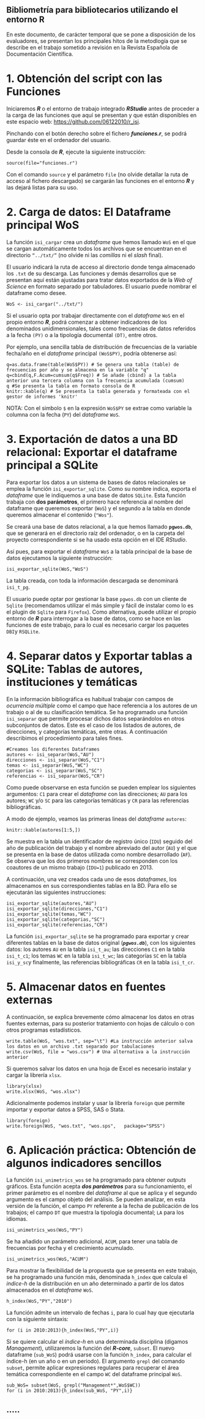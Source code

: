 Bibliometría para bibliotecarios utilizando el entorno R
---

En este documento, de carácter temporal que se pone a disposición de los evaluadores, se presentan los principales hitos de la metodlogía que se describe en el trabajo sometido a revisión en la Revista Española de Documentación Científica.

# 1. Obtención del script con las Funciones

Iniciaremos ***R*** o el entorno de trabajo integrado ***RStudio*** antes de proceder a la carga de las funciones que aquí se presentan y que están disponibles en este espacio web: <https://github.com/06122010/r_isi>. 

Pinchando con el botón derecho sobre el fichero ***funciones.r***, se podrá guardar éste en el ordenador del usuario. 

Desde la consola de ***R***, ejecute la siguiente instrucción:

```{r,eval=T}
source(file="funciones.r")
```
Con el comando `source` y el parámetro `file` (no olvide detallar la ruta de acceso al fichero descargado) se cargarán las funciones en el entorno ***R*** y las dejará listas para su uso.

# 2. Carga de datos: El Dataframe principal WoS

La función `isi_cargar` crea un *dataframe* que hemos llamado `WoS` en el que se cargan automáticamente todos los archivos que se encuentran en el directorio `“../txt/”` (no olvide ni las *comillas* ni el *slash* final). 

El usuario indicará la ruta de acceso al directorio donde tenga almacenado los `.txt` de su descarga. Las funciones y demás desarrollos que se presentan aquí están ajustadas para tratar datos exportados de la *Web of Science* en formato separado por tabuladores. El usuario puede nombrar el dataframe como desee.

```{r,eval=T}
WoS <- isi_cargar("../txt/")
```

Si el usuario opta por trabajar directamente con el *dataframe* `WoS` en el propio entorno ***R***, podrá comenzar a obtener indicadores de los denominados unidimensionales, tales como frecuencias de datos referidos a la fecha `(PY)` o a la tipología documental `(DT)`, entre otros. 

Por ejemplo, una sencilla tabla de distribución de frecuencias de la variable fecha/año en el *dataframe* principal `(WoS$PY)`, podría obtenerse así:

```{r,eval=T}
q=as.data.frame(table(WoS$PY)) # Se genera una tabla (table) de frecuencias por año y se almacena en la variable "q" 
q=cbind(q,F.Acum=cumsum(q$Freq)) # Se añade (cbind) a la tabla anterior una tercera columna con la frecuencia acumulada (cumsum)
q #Se presenta la tabla en formato consola de R 
knitr::kable(q) # Se presenta la tabla generada y formateada con el gestor de informes 'knitr'
```

NOTA: Con el simbolo `$` en la expresión `WoS$PY` se extrae como variable la columna con la fecha (`PY`) del *dataframe* `WoS`.


# 3. Exportación de datos a una BD relacional: Exportar el dataframe principal a SQLite

Para exportar los datos a un sistema de bases de datos relacionales se emplea la función `isi_exportar_sqlite`. Como su nombre indica, exporta el *dataframe* que le indiquemos a una base de datos `SQLite`. Esta función trabaja con **dos parámetros**, el primero hace referencia al nombre del dataframe que queremos exportar (`WoS`) y el segundo a la tabla en donde queremos almacenar el contenido (`"Wos"`). 

Se creará una base de datos relacional, a la que hemos llamado **`pgwos.db`**, que se generará en el directorio raíz del ordenador, o en la carpeta del proyecto correspondiente si se ha usado esta opción en el IDE *RStudio*.

Así pues, para exportar el *dataframe* `WoS` a la tabla principal de la base de datos ejecutamos la siguiente instrucción:

```{r,eval=T}
isi_exportar_sqlite(WoS,"WoS")
```
La tabla creada, con toda la información descargada se denominará `isi_t_pg`.

El usuario puede optar por gestionar la base `pgwos.db` con un cliente de `Sqlite` (recomendamos utilizar el más simple y  fácil de instalar como lo es el plugin de `Sqlite` para `Firefox`). Como alternativa, puede utilizar el propio entorno de ***R*** para interrogar a la base de datos, como se hace en las funciones de este trabajo, para lo cual es necesario cargar los paquetes `DBI`y `RSQLite`.


# 4. Separar datos y Exportar tablas a SQLite: Tablas de autores, instituciones y temáticas

En la información bibliográfica es habitual trabajar con campos de *ocurrencia múltiple* como el campo que hace referencia a los autores de un trabajo o al de su clasificación temática. Se ha programado una función `isi_separar` que permite procesar dichos datos separándolos en otros subconjuntos de datos. Este es el caso de los listados de autores, de direcciones, y categorías temáticas, entre otras. A continuación describimos el procedimiento para tales fines.

```{r, eval=T, echo=FALSE}
#Creamos los diferentes Dataframes 
autores <- isi_separar(WoS,"AU")
direcciones <- isi_separar(WoS,"C1")
temas <- isi_separar(WoS,"WC")
categorias <- isi_separar(WoS,"SC")
referencias <- isi_separar(WoS,"CR")
```

Como puede observarse en esta función se pueden emplear los siguientes argumentos: `C1` para crear el *dataframe* con las direcciones; `AU` para los autores; `WC` y/o `SC` para las categorías temáticas y `CR` para las referencias bibliográficas. 

A modo de ejemplo, veamos las primeras lineas del *dataframe* `autores`:
```{r, eval=TRUE}
knitr::kable(autores[1:5,])
```

Se muestra en la tabla un identificador de registro único (`IDU`) seguido del año de publicación del trabajo y el nombre abreviado del autor (`AU`) y el que se presenta en la base de datos utilizada como nombre desarrollado (`AF`). Se observa que los dos primeros nombres se corresponden con los coautores de un mismo trabajo (`IDU=1`) publicado en 2013.

A continuación, una vez creados cada uno de esos *dataframes*, los almacenamos en sus correspondientes tablas en la BD. Para ello se ejecutarán las siguientes instrucciones:

```{r, eval=T,results='hide'} 
isi_exportar_sqlite(autores,"AU")
isi_exportar_sqlite(direcciones,"C1")
isi_exportar_sqlite(temas,"WC")
isi_exportar_sqlite(categorias,"SC")
isi_exportar_sqlite(referencias,"CR")
```

La función `isi_exportar_sqlite` se ha programado para exportar y crear diferentes tablas en la base de datos original (***`pgwos.db`***), con los siguientes datos: los autores `AU` en la tabla `isi_t_au`; las direcciones `C1` en la tabla `isi_t_c1`; los temas `WC` en la tabla `isi_t_wc`; las categorías `SC` en la tabla `isi_y_sc`y finalmente, las referencias bibliográficas `CR` en la tabla `isi_t_cr`. 

# 5. Almacenar datos en fuentes externas

A continuación, se explica brevemente cómo almacenar los datos en otras fuentes externas, para su posterior tratamiento con hojas de cálculo o con otros programas estadísticos.

```{r, eval=FALSE}
write.table(WoS, "wos.txt", sep="\t") #La instrucción anterior salva los datos en un archivo .txt separado por tabulaciones
write.csv(WoS, file = "wos.csv") # Una alternativa a la instrucción anterior
```

Si queremos salvar los datos en una hoja de Excel es necesario instalar y cargar la librería `xlsx`.


```{r,eval=FALSE}
library(xlsx)
write.xlsx(WoS, "wos.xlsx")
```

Adicionalmente podemos instalar y usar la librería `foreign` que permite importar y exportar datos a SPSS, SAS o Stata.

```{r, eval=FALSE}
library(foreign)
write.foreign(WoS, "wos.txt", "wos.sps",   package="SPSS") 
```

# 6. Aplicación práctica: Obtención de algunos indicadores sencillos

La función `isi_unimetrics_wos` se ha programado para obtener *outputs* gráficos. Esta función acepta ***dos parámetros*** para su funcionamiento, el primer parámetro es el nombre del *dataframe* al que se aplica y el segundo argumento es el campo objeto del análisis. Se pueden analizar, en esta versión de la función, el campo `PY` referente a la fecha de publicación de los trabajos; el campo `DT` que muestra la tipología documental; `LA` para los idiomas. 



```{r, echo=T, message=FALSE}
isi_unimetrics_wos(WoS,"PY")
```


Se ha añadido un parámetro adicional, `ACUM`, para tener una tabla de frecuencias por fecha y el crecimiento acumulado. 


```{r}
isi_unimetrics_wos(WoS,"ACUM")
```


Para mostrar la flexibilidad de la propuesta que se presenta en este trabajo, se ha programado una función más, denominada `h_index` que calcula el *índice-h* de la distribución en un año determinado a partir de los datos almacenados en el *dataframe* `WoS`.

```{r}
h_index(WoS,"PY","2010")
```

La función admite un intervalo de fechas `i`, para lo cual hay que ejecutarla con la siguiente sintaxis:


```{r}
for (i in 2010:2013){h_index(WoS,"PY",i)}
```


Si se quiere calcular el *índice-h* en una determinada disciplina (digamos *Management*), utilizaremos la función del ***R-core***, `subset`. El nuevo dataframe (`sub_WoS`) podrá usarse con la función `h_index`, para calcular el índice-h (en un año o en un periodo). El argumento `grepl` del comando `subset`, permite aplicar expresiones regulares para recuperar el área temática correspondiente en el campo `WC` del dataframe principal `WoS`. 


```{r}
sub_WoS= subset(WoS, grepl("Management*",WoS$WC))
for (i in 2010:2013){h_index(sub_WoS, "PY",i)}
```

.....
---
